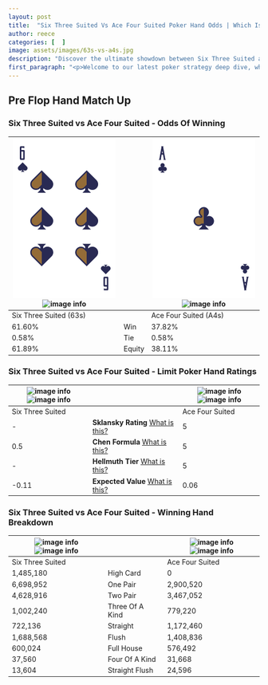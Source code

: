 ```yaml
---
layout: post
title:  "Six Three Suited Vs Ace Four Suited Poker Hand Odds | Which Is The Better Hand In Poker? A Complete Guide"
author: reece
categories: [  ]
image: assets/images/63s-vs-a4s.jpg
description: "Discover the ultimate showdown between Six Three Suited and Ace Four Suited in poker! Uncover the odds, strategies, and scenarios where one hand triumphs over the other. Get ready to up your poker game with this thrilling analysis."
first_paragraph: "<p>Welcome to our latest poker strategy deep dive, where we're pitting two distinct hands against each other in a high-stakes showdown: Six Three Suited vs Ace Four Suited.</p><p>In the dynamic world of poker, every decision counts, and knowing which hand holds the upper hand is key to your success at the table.</p><p>In this article, we'll dissect these two hands, explore the scenarios where one dominates the other, and equip you with the knowledge to make strategic choices that can tip the odds in your favor.</p><p>Get ready to unravel the intriguing dynamics of these poker hands and elevate your game to new heights.</p>"
---
```




[comment]: # (sp0)

## Pre Flop Hand Match Up

<div class="table hand-ratings" markdown="1"> 



### Six Three Suited vs Ace Four Suited - Odds Of Winning


    
| ![image info](assets/images/hand1/6.png) ![image info](assets/images/hand1/3s.png) |  | ![image info](assets/images/hand2/a.png) ![image info](assets/images/hand2/4s.png) |
| -------- | -------- | -------- |
| Six Three Suited (63s) |  | Ace Four Suited (A4s) |
| 61.60% | Win | 37.82% |
| 0.58% | Tie | 0.58% |
| 61.89% | Equity | 38.11% |




[comment]: # (sp1)



### Six Three Suited vs Ace Four Suited - Limit Poker Hand Ratings


    
| ![image info](https://www.riverpairs.com/assets/images/hand1/6.png) ![image info](https://www.riverpairs.com/assets/images/hand1/3s.png) |  | ![image info](https://www.riverpairs.com/assets/images/hand2/a.png) ![image info](https://www.riverpairs.com/assets/images/hand2/4s.png) |
| -------- | -------- | -------- |
| Six Three Suited |  | Ace Four Suited |
| - | **Sklansky Rating** [What is this?](/sklansky-rating-explained) | 5 |
| 0.5 | **Chen Formula** [What is this?](/chen-formula-explained) | 5 |
| - | **Hellmuth Tier** [What is this?](/Hellmuth-tier-explained) | 5 |
| -0.11 | **Expected Value** [What is this?](/expected-value-explained) | 0.06 |




[comment]: # (sp2)



### Six Three Suited vs Ace Four Suited - Winning Hand Breakdown


    
| ![image info](https://www.riverpairs.com/assets/images/hand1/6.png) ![image info](https://www.riverpairs.com/assets/images/hand1/3s.png) |  | ![image info](https://www.riverpairs.com/assets/images/hand2/a.png) ![image info](https://www.riverpairs.com/assets/images/hand2/4s.png) |
| -------- | -------- | -------- |
| Six Three Suited |  | Ace Four Suited |
| 1,485,180 | High Card | 0 |
| 6,698,952 | One Pair | 2,900,520 |
| 4,628,916 | Two Pair | 3,467,052 |
| 1,002,240 | Three Of A Kind | 779,220 |
| 722,136 | Straight | 1,172,460 |
| 1,688,568 | Flush | 1,408,836 |
| 600,024 | Full House | 576,492 |
| 37,560 | Four Of A Kind | 31,668 |
| 13,604 | Straight Flush | 24,596 |




[comment]: # (sp3)



</div>

[comment]: # (sp4)



[comment]: # (sp5)

